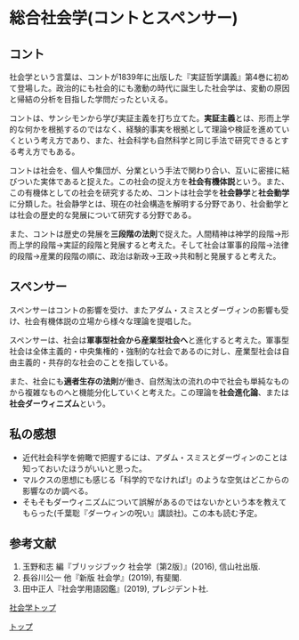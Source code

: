 # 総合社会学(コントとスペンサー)

## コント

社会学という言葉は、コントが1839年に出版した『実証哲学講義』第4巻に初めて登場した。政治的にも社会的にも激動の時代に誕生した社会学は、変動の原因と帰結の分析を目指した学問だったといえる。

コントは、サンシモンから学び実証主義を打ち立てた。**実証主義**とは、形而上学的な何かを根拠するのではなく、経験的事実を根拠として理論や検証を進めていくという考え方であり、また、社会科学も自然科学と同じ手法で研究できるとする考え方でもある。

コントは社会を、個人や集団が、分業という手法で関わり合い、互いに密接に結びついた実体であると捉えた。この社会の捉え方を**社会有機体説**という。また、この有機体としての社会を研究するため、コントは社会学を**社会静学**と**社会動学**に分類した。社会静学とは、現在の社会構造を解明する分野であり、社会動学とは社会の歴史的な発展について研究する分野である。

また、コントは歴史の発展を**三段階の法則**で捉えた。人間精神は神学的段階→形而上学的段階→実証的段階と発展すると考えた。そして社会は軍事的段階→法律的段階→産業的段階の順に、政治は新政→王政→共和制と発展すると考えた。

## スペンサー

スペンサーはコントの影響を受け、またアダム・スミスとダーヴィンの影響も受け、社会有機体説の立場から様々な理論を提唱した。

スペンサーは、社会は**軍事型社会から産業型社会へ**と進化すると考えた。軍事型社会は全体主義的・中央集権的・強制的な社会であるのに対し、産業型社会は自由主義的・共存的な社会のことを指している。

また、社会にも**適者生存の法則**が働き、自然淘汰の流れの中で社会も単純なものから複雑なものへと機能分化していくと考えた。この理論を**社会進化論**、または**社会ダーウィニズム**という。

## 私の感想

- 近代社会科学を俯瞰で把握するには、アダム・スミスとダーヴィンのことは知っておいたほうがいいと思った。
- マルクスの思想にも感じる「科学的でなければ!」のような空気はどこからの影響なのか調べる。
- そもそもダーウィニズムについて誤解があるのではないかという本を教えてもらった(千葉聡『ダーウィンの呪い』講談社)。この本も読む予定。

## 参考文献

1. 玉野和志 編『ブリッジブック 社会学〔第2版〕』(2016), 信山社出版.
2. 長谷川公一 他『新版 社会学』(2019), 有斐閣.
3. 田中正人『社会学用語図鑑』(2019), プレジデント社.

[社会学トップ](/sociology)

[トップ](/)
